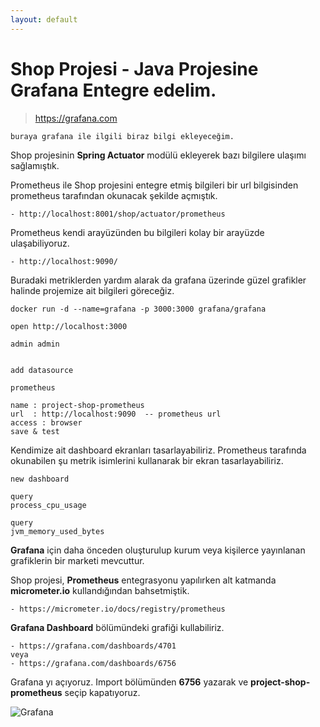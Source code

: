 ```yaml
---
layout: default
---
```

# Shop Projesi - Java Projesine Grafana Entegre edelim.

> https://grafana.com

``
	buraya grafana ile ilgili biraz bilgi ekleyeceğim.
``

Shop projesinin **Spring Actuator** modülü ekleyerek bazı bilgilere ulaşımı sağlamıştık.

Prometheus ile Shop projesini entegre etmiş bilgileri bir url bilgisinden prometheus tarafından okunacak şekilde açmıştık.

```
- http://localhost:8001/shop/actuator/prometheus
```

Prometheus kendi arayüzünden bu bilgileri kolay bir arayüzde ulaşabiliyoruz.
```
- http://localhost:9090/
```

Buradaki metriklerden yardım alarak da grafana üzerinde güzel grafikler halinde projemize ait bilgileri göreceğiz.

```
docker run -d --name=grafana -p 3000:3000 grafana/grafana

open http://localhost:3000

admin admin


add datasource 

prometheus

name : project-shop-prometheus
url  : http://localhost:9090  -- prometheus url
access : browser
save & test

```

Kendimize ait dashboard ekranları tasarlayabiliriz. Prometheus tarafında okunabilen şu metrik isimlerini
kullanarak bir ekran tasarlayabiliriz.

```
new dashboard

query
process_cpu_usage

query
jvm_memory_used_bytes
```

**Grafana** için daha önceden oluşturulup kurum veya kişilerce yayınlanan grafiklerin bir marketi mevcuttur.

Shop projesi, **Prometheus** entegrasyonu yapılırken alt katmanda **micrometer.io** kullandığından bahsetmiştik.

```
- https://micrometer.io/docs/registry/prometheus
```

**Grafana Dashboard** bölümündeki grafiği kullabiliriz.

```
- https://grafana.com/dashboards/4701
veya
- https://grafana.com/dashboards/6756
```

Grafana yı açıyoruz. Import bölümünden **6756** yazarak ve **project-shop-prometheus** seçip kapatıyoruz.

![Grafana](https://github.com/microservice-base/microservice-base.github.io/images/project-shop-grafana.png)


